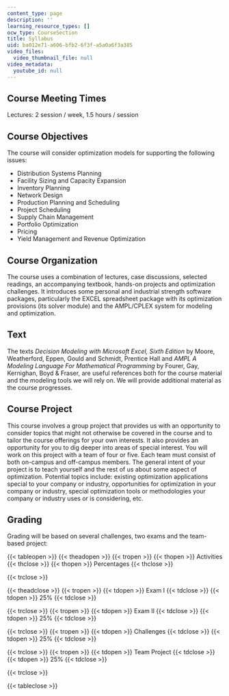 ```yaml
---
content_type: page
description: ''
learning_resource_types: []
ocw_type: CourseSection
title: Syllabus
uid: ba012e71-a606-bfb2-6f3f-a5a0a6f3a385
video_files:
  video_thumbnail_file: null
video_metadata:
  youtube_id: null
---
```


Course Meeting Times
--------------------

Lectures: 2 session / week, 1.5 hours / session

Course Objectives
-----------------

The course will consider optimization models for supporting the following issues:

*   Distribution Systems Planning
*   Facility Sizing and Capacity Expansion
*   Inventory Planning
*   Network Design
*   Production Planning and Scheduling
*   Project Scheduling
*   Supply Chain Management
*   Portfolio Optimization
*   Pricing
*   Yield Management and Revenue Optimization

Course Organization
-------------------

The course uses a combination of lectures, case discussions, selected readings, an accompanying textbook, hands-on projects and optimization challenges. It introduces some personal and industrial strength software packages, particularly the EXCEL spreadsheet package with its optimization provisions (its solver module) and the AMPL/CPLEX system for modeling and optimization.

Text
----

The texts _Decision Modeling with Microsoft Excel, Sixth Edition_ by Moore, Weatherford, Eppen, Gould and Schmidt, Prentice Hall and _AMPL A Modeling Language For Mathematical Programming_ by Fourer, Gay, Kernighan, Boyd & Fraser, are useful references both for the course material and the modeling tools we will rely on. We will provide additional material as the course progresses.

Course Project
--------------

This course involves a group project that provides us with an opportunity to consider topics that might not otherwise be covered in the course and to tailor the course offerings for your own interests. It also provides an opportunity for you to dig deeper into areas of special interest. You will work on this project with a team of four or five. Each team must consist of both on-campus and off-campus members. The general intent of your project is to teach yourself and the rest of us about some aspect of optimization. Potential topics include: existing optimization applications special to your company or industry, opportunities for optimization in your company or industry, special optimization tools or methodologies your company or industry uses or is considering, etc.

Grading
-------

Grading will be based on several challenges, two exams and the team-based project:

{{< tableopen >}}
{{< theadopen >}}
{{< tropen >}}
{{< thopen >}}
Activities
{{< thclose >}}
{{< thopen >}}
Percentages
{{< thclose >}}

{{< trclose >}}

{{< theadclose >}}
{{< tropen >}}
{{< tdopen >}}
Exam I
{{< tdclose >}}
{{< tdopen >}}
25%
{{< tdclose >}}

{{< trclose >}}
{{< tropen >}}
{{< tdopen >}}
Exam II
{{< tdclose >}}
{{< tdopen >}}
25%
{{< tdclose >}}

{{< trclose >}}
{{< tropen >}}
{{< tdopen >}}
Challenges
{{< tdclose >}}
{{< tdopen >}}
25%
{{< tdclose >}}

{{< trclose >}}
{{< tropen >}}
{{< tdopen >}}
Team Project
{{< tdclose >}}
{{< tdopen >}}
25%
{{< tdclose >}}

{{< trclose >}}

{{< tableclose >}}